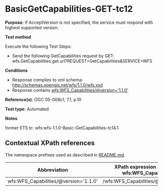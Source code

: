 # BasicGetCapabilities-GET-tc12

**Purpose**:  If AcceptVersion is not specified, the service must respond with highest supported version.

**Test method**

Execute the following Test Steps:

* Send the following GetCapabilities request by GET: wfs.GetCapabilities.get.url?REQUEST=GetCapabilities&SERVICE=WFS

**Conditions**

* Response complies to xml schema: http://schemas.opengis.net/wfs/1.1.0/wfs.xsd 
* Response contains [wfs:WFS_Capabilities/@version='1.1.0'](#wfs:WFS_Capabilities/@version='1.1.0') 

**Reference(s)**: OGC 05-008c1, 7.1, p.10

**Test type**: Automated

**Notes**

former ETS tc: wfs:wfs-1.1.0-Basic-GetCapabilities-tc14.1


## Contextual XPath references

The namespace prefixes used as described in [README.md](./README.md#namespaces).

Abbreviation                                   |  XPath expression (relative to wfs:WFS_Capabilities)
-----------------------------------------------| -------------------------------------------------------------------------
wfs:WFS_Capabilities/@version='1.1.0' <a name="wfs:WFS_Capabilities"></a>   | /wfs:WFS_Capabilities/@version='1.1.0'
